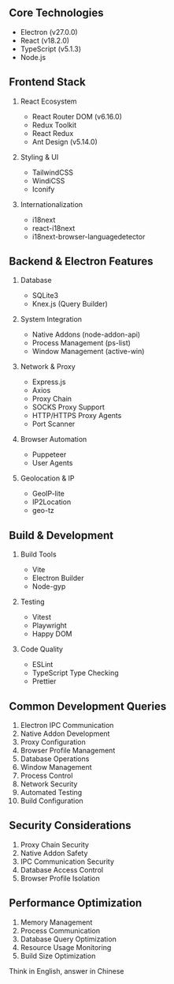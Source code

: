 ## Core Technologies

- Electron (v27.0.0)
- React (v18.2.0)
- TypeScript (v5.1.3)
- Node.js

## Frontend Stack

1. React Ecosystem
   - React Router DOM (v6.16.0)
   - Redux Toolkit
   - React Redux
   - Ant Design (v5.14.0)

2. Styling & UI
   - TailwindCSS
   - WindiCSS
   - Iconify

3. Internationalization
   - i18next
   - react-i18next
   - i18next-browser-languagedetector

## Backend & Electron Features

1. Database
   - SQLite3
   - Knex.js (Query Builder)

2. System Integration
   - Native Addons (node-addon-api)
   - Process Management (ps-list)
   - Window Management (active-win)

3. Network & Proxy
   - Express.js
   - Axios
   - Proxy Chain
   - SOCKS Proxy Support
   - HTTP/HTTPS Proxy Agents
   - Port Scanner

4. Browser Automation
   - Puppeteer
   - User Agents

5. Geolocation & IP
   - GeoIP-lite
   - IP2Location
   - geo-tz

## Build & Development

1. Build Tools
   - Vite
   - Electron Builder
   - Node-gyp

2. Testing
   - Vitest
   - Playwright
   - Happy DOM

3. Code Quality
   - ESLint
   - TypeScript Type Checking
   - Prettier

## Common Development Queries

1. Electron IPC Communication
2. Native Addon Development
3. Proxy Configuration
4. Browser Profile Management
5. Database Operations
6. Window Management
7. Process Control
8. Network Security
9. Automated Testing
10. Build Configuration

## Security Considerations

1. Proxy Chain Security
2. Native Addon Safety
3. IPC Communication Security
4. Database Access Control
5. Browser Profile Isolation

## Performance Optimization

1. Memory Management
2. Process Communication
3. Database Query Optimization
4. Resource Usage Monitoring
5. Build Size Optimization

Think in English, answer in Chinese
